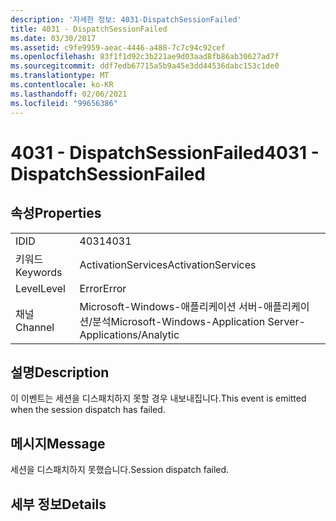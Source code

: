 ```yaml
---
description: '자세한 정보: 4031-DispatchSessionFailed'
title: 4031 - DispatchSessionFailed
ms.date: 03/30/2017
ms.assetid: c9fe9959-aeac-4446-a488-7c7c94c92cef
ms.openlocfilehash: 83f1f1d92c3b221ae9d03aad8fb86ab30627ad7f
ms.sourcegitcommit: ddf7edb67715a5b9a45e3dd44536dabc153c1de0
ms.translationtype: MT
ms.contentlocale: ko-KR
ms.lasthandoff: 02/06/2021
ms.locfileid: "99656386"
---
```

# <a name="4031---dispatchsessionfailed"></a><span data-ttu-id="eb3d6-103">4031 - DispatchSessionFailed</span><span class="sxs-lookup"><span data-stu-id="eb3d6-103">4031 - DispatchSessionFailed</span></span>

## <a name="properties"></a><span data-ttu-id="eb3d6-104">속성</span><span class="sxs-lookup"><span data-stu-id="eb3d6-104">Properties</span></span>  
  
|||  
|-|-|  
|<span data-ttu-id="eb3d6-105">ID</span><span class="sxs-lookup"><span data-stu-id="eb3d6-105">ID</span></span>|<span data-ttu-id="eb3d6-106">4031</span><span class="sxs-lookup"><span data-stu-id="eb3d6-106">4031</span></span>|  
|<span data-ttu-id="eb3d6-107">키워드</span><span class="sxs-lookup"><span data-stu-id="eb3d6-107">Keywords</span></span>|<span data-ttu-id="eb3d6-108">ActivationServices</span><span class="sxs-lookup"><span data-stu-id="eb3d6-108">ActivationServices</span></span>|  
|<span data-ttu-id="eb3d6-109">Level</span><span class="sxs-lookup"><span data-stu-id="eb3d6-109">Level</span></span>|<span data-ttu-id="eb3d6-110">Error</span><span class="sxs-lookup"><span data-stu-id="eb3d6-110">Error</span></span>|  
|<span data-ttu-id="eb3d6-111">채널</span><span class="sxs-lookup"><span data-stu-id="eb3d6-111">Channel</span></span>|<span data-ttu-id="eb3d6-112">Microsoft-Windows-애플리케이션 서버-애플리케이션/분석</span><span class="sxs-lookup"><span data-stu-id="eb3d6-112">Microsoft-Windows-Application Server-Applications/Analytic</span></span>|  
  
## <a name="description"></a><span data-ttu-id="eb3d6-113">설명</span><span class="sxs-lookup"><span data-stu-id="eb3d6-113">Description</span></span>  

 <span data-ttu-id="eb3d6-114">이 이벤트는 세션을 디스패치하지 못할 경우 내보내집니다.</span><span class="sxs-lookup"><span data-stu-id="eb3d6-114">This event is emitted when the session dispatch has failed.</span></span>  
  
## <a name="message"></a><span data-ttu-id="eb3d6-115">메시지</span><span class="sxs-lookup"><span data-stu-id="eb3d6-115">Message</span></span>  

 <span data-ttu-id="eb3d6-116">세션을 디스패치하지 못했습니다.</span><span class="sxs-lookup"><span data-stu-id="eb3d6-116">Session dispatch failed.</span></span>  
  
## <a name="details"></a><span data-ttu-id="eb3d6-117">세부 정보</span><span class="sxs-lookup"><span data-stu-id="eb3d6-117">Details</span></span>
